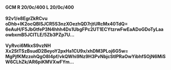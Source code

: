 #### GCM R 20/0c/400 L 20/0c/400
**92v1/e8EgrZkRCvu**<br/>**oDhb+IK2ocQBISJCR5S3nzXOezhQD7rjtURcMx40TdQ=**<br/>**6eAuH/F5JbGtfeP3N4hhh4Ds1UbgFPc2UT1ECYtzrwFwEaADoGDoTyLaaowbxmB5JClTLE/5Zb3PZp7U...**<br/><br/>
**VyRvci6MkxS9vzNH**<br/>**Xx2StTSzBsudD2BeyoY2pxHa1CU9x/xhDM3PLoj6G5w=**<br/>**MgPjfKMzzohQgO8l4pf/vkQWhi9Nz9H3PvNbjcStIPRaOwYibhfSOjN6MiSW6CLhZk/AR6piKMVXwFYm...**